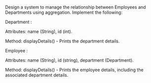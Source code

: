 Design a system to manage the relationship between Employees and Departments using aggregation. Implement the following:



Department :

Attributes: name (String), id (int).

Method: displayDetails() - Prints the department details.

Employee :

Attributes: name (String), id (string), department (Department).

Method: displayDetails() - Prints the employee details, including the associated department details.
